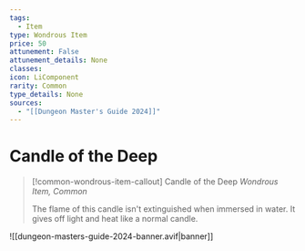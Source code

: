 ```yaml
---
tags:
  - Item
type: Wondrous Item
price: 50
attunement: False
attunement_details: None
classes:
icon: LiComponent
rarity: Common
type_details: None
sources: 
  - "[[Dungeon Master's Guide 2024]]"
---
```

# Candle of the Deep
>[!common-wondrous-item-callout] Candle of the Deep
>_Wondrous Item, Common_
>
>The flame of this candle isn't extinguished when immersed in water. It gives off light and heat like a normal candle.
>


![[dungeon-masters-guide-2024-banner.avif|banner]]